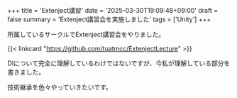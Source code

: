 +++
title = 'Extenject講習'
date = '2025-03-30T19:09:48+09:00'
draft = false
summary = 'Extenject講習会を実施しました'
tags = ['Unity']
+++

所属しているサークルでExtenject講習会をやりました。

{{< linkcard "https://github.com/tuatmcc/ExtenjectLecture" >}}

DIについて完全に理解しているわけではないですが、今私が理解している部分を書きました。

技術継承を色々やっていきたいです。